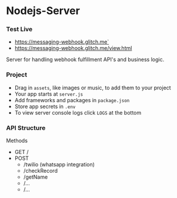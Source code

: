 # Nodejs-Server

### Test Live

- https://messaging-webhook.glitch.me`
- https://messaging-webhook.glitch.me/view.html

Server for handling webhook fulfillment API's and business logic.

### Project

- Drag in `assets`, like images or music, to add them to your project
- Your app starts at `server.js`
- Add frameworks and packages in `package.json`
- Store app secrets in `.env`
- To view server console logs click `LOGS` at the bottom

### API Structure

Methods

- GET  /
- POST
  - /twilio (whatsapp integration)
  - /checkRecord
  - /getName
  - /...
  - /...

